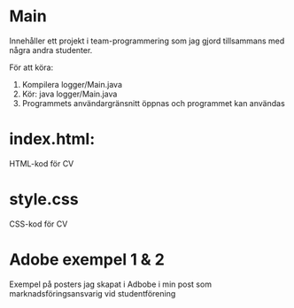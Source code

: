 # Main
Innehåller ett projekt i team-programmering som jag gjord tillsammans med några andra studenter.

För att köra:
1. Kompilera logger/Main.java
2. Kör: java logger/Main.java
3. Programmets användargränsnitt öppnas och programmet kan användas

# index.html: 
HTML-kod för CV

# style.css 
CSS-kod för CV

# Adobe exempel 1 & 2
Exempel på posters jag skapat i Adbobe i min post som marknadsföringsansvarig vid studentförening  


